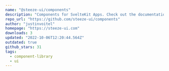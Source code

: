 ```yaml
---
name: "@steeze-ui/components"
description: "Components for SvelteKit Apps. Check out the documentation for more info!"
repo_url: "https://github.com/steeze-ui/components"
author: "justinvoitel"
homepage: "https://steeze-ui.com"
downloads: 3
updated: "2022-10-06T12:20:44.564Z"
outdated: true
github_stars: 31
tags: 
  - component-library
  - ui
---
```


